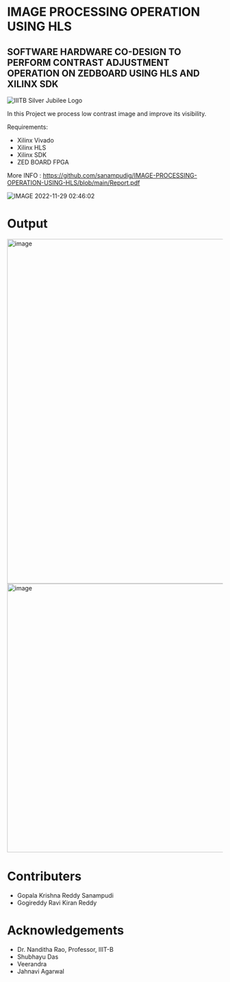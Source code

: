 # IMAGE PROCESSING OPERATION USING HLS

## SOFTWARE HARDWARE CO-DESIGN TO PERFORM CONTRAST ADJUSTMENT OPERATION ON ZEDBOARD USING HLS AND XILINX SDK


![IIITB Silver Jubilee Logo](https://user-images.githubusercontent.com/110079648/204360431-1f394d1c-6847-4eae-95c8-1b9fc9d81fe6.png)

In this Project we process low contrast image and improve its visibility.

Requirements:
- Xilinx Vivado
- Xilinx HLS
- Xilinx SDK
- ZED BOARD FPGA

More INFO : https://github.com/sanampudig/IMAGE-PROCESSING-OPERATION-USING-HLS/blob/main/Report.pdf

![IMAGE 2022-11-29 02:46:02](https://user-images.githubusercontent.com/110079648/204382627-98d07726-27ef-412f-9787-b106693a1584.jpg)

# Output

<img width="804" alt="image" src="https://user-images.githubusercontent.com/110079648/204384015-a66ee3e0-148a-420c-89fb-b32ddd3d9fc6.png">


<img width="627" alt="image" src="https://user-images.githubusercontent.com/110079648/204362015-38e5dd3e-78fb-4c2b-8241-f70eacd49af9.png">

# Contributers
- Gopala Krishna Reddy Sanampudi
- Gogireddy Ravi Kiran Reddy
# Acknowledgements
- Dr. Nanditha Rao, Professor, IIIT-B
- Shubhayu Das
- Veerandra
- Jahnavi Agarwal


